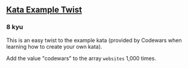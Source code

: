 <h2><a href=https://www.codewars.com/kata/525c1a07bb6dda6944000031/train/javascript/670d45b616f288fb2d07a63f target="_blank">Kata Example Twist</a></h2><h3>8 kyu</h3><p>This is an easy twist to the example kata (provided by Codewars when learning how to create your own kata). </p><p>Add the value "codewars" to the array <code>websites</code> 1,000 times.</p>